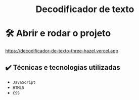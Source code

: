 <h1 align="center"> Decodificador de texto</h1>
<p></p>


# 🛠️ Abrir e rodar o projeto

https://decodificador-de-texto-three-hazel.vercel.app

## ✔️ Técnicas e tecnologias utilizadas

- ``JavaScript``
- ``HTML5``
- ``CSS``
